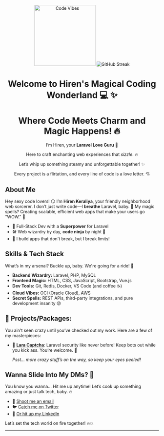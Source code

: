 <div align="center">
  <img src="https://media.giphy.com/media/l4pTfx2qLszoacZRS/giphy.gif" width="200" height="200" alt="Code Vibes" />
  <img src="https://streak-stats.demolab.com?user=hirenkeraliya&exclude_days=Sun%2CSat&background=45%2C93A5CF%2CE4EFE9" alt="GitHub Streak" />

# Welcome to Hiren's Magical Coding Wonderland 💻 ✨
# Where Code Meets Charm and Magic Happens! 🔥

I’m Hiren, your **Laravel Love Guru** 💋

Here to craft enchanting web experiences that *sizzle*. 🔥

Let’s whip up something steamy and unforgettable together! ✨

Every project is a flirtation, and every line of code is a love letter. 💘
</div>

## About Me
Hey sexy code lovers! 😏 I’m **Hiren Keraliya**, your friendly neighborhood web sorcerer. I don’t just write code—I **breathe** Laravel, baby. 💨 My magic spells? Creating scalable, efficient web apps that make your users go "WOW." 🚀

- 🔮 Full-Stack Dev with a **Superpower** for Laravel
- 🛠️ Web wizardry by day, **code ninja** by night 🌙
- 💪 I build apps that don't break, but I break limits!

## Skills & Tech Stack
What’s in my arsenal? Buckle up, baby. We're going for a ride! 🎢

- **Backend Wizardry:** Laravel, PHP, MySQL
- **Frontend Magic:** HTML, CSS, JavaScript, Bootstrap, Vue.js
- **Dev Tools:** Git, Redis, Docker, VS Code (and coffee ☕)
- **Cloud Vibes:** OCI (Oracle Cloud), AWS
- **Secret Spells:** REST APIs, third-party integrations, and pure development insanity 😜

## 🚨 **Projects/Packages:**
You ain't seen crazy until you’ve checked out my work. Here are a few of my masterpieces:

- 🔐 [**Lara Captcha**](https://github.com/hirenkeraliya/lara-captcha): Laravel security like never before! Keep bots out while you kick ass. You’re welcome. 🙌

   _Psst... more crazy stuff’s on the way, so keep your eyes peeled!_

## Wanna Slide Into My DMs? 💬
You know you wanna... Hit me up anytime! Let’s cook up something amazing or just talk tech, baby. 🔥

- 📧 [Shoot me an email](mailto:hirenkeradiya@gmail.com)
- 🐦 [Catch me on Twitter](https://twitter.com/HirenKeraliya)
- 💼 [Or hit up my LinkedIn](https://www.linkedin.com/in/hiren-keraliya)

Let’s set the tech world on fire together! 🔥💥

---

